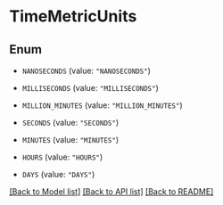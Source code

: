 # TimeMetricUnits

## Enum


* `NANOSECONDS` (value: `"NANOSECONDS"`)

* `MILLISECONDS` (value: `"MILLISECONDS"`)

* `MILLION_MINUTES` (value: `"MILLION_MINUTES"`)

* `SECONDS` (value: `"SECONDS"`)

* `MINUTES` (value: `"MINUTES"`)

* `HOURS` (value: `"HOURS"`)

* `DAYS` (value: `"DAYS"`)


[[Back to Model list]](../README.md#documentation-for-models) [[Back to API list]](../README.md#documentation-for-api-endpoints) [[Back to README]](../README.md)


